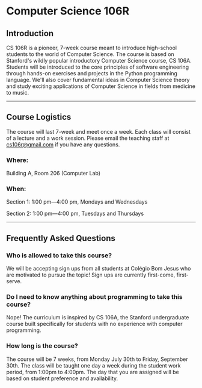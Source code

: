 # Computer Science 106R
## Introduction 
CS 106R is a pioneer, 7-week course meant to introduce high-school students to the world of Computer Science. The course is based on Stanford's wildly popular introductory Computer Science course, CS 106A. Students will be introduced to the core principles of software engineering through hands-on exercises and projects in the Python programming language. We'll also cover fundamental ideas in Computer Science theory and study exciting applications of Computer Science in fields from medicine to music.

---

## Course Logistics
The course will last 7-week and meet once a week.
Each class will consist of a lecture and a work session. 
Please email the teaching staff at cs106r@gmail.com if you have any questions.

### Where:
Building A, Room 206 (Computer Lab)
### When:
Section 1: 1:00 pm—4:00 pm, Mondays and Wednesdays

Section 2: 1:00 pm—4:00 pm, Tuesdays and Thursdays

---

## Frequently Asked Questions

### Who is allowed to take this course?
We will be accepting sign ups from all students at Colégio Bom Jesus who are motivated to pursue the topic! Sign ups are currently first-come, first-serve.

### Do I need to know anything about programming to take this course? 
Nope! The curriculum is inspired by CS 106A, the Stanford undergraduate course built specifically for students with no experience with computer programming.

### How long is the course?
The course will be 7 weeks, from Monday July 30th to Friday, September 30th. The class will be taught one day a week during the student work period, from 1:00pm to 4:00pm. The day that you are assigned will be based on student preference and availability. 
